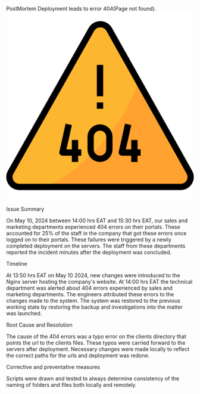 PostMortem
Deployment leads to error 404(Page not found).
![Postmortem image](https://github.com/mwangim4786/alx-system_engineering-devops/blob/master/0x19-postmortem/755014.png?raw=true)

Issue Summary

On May 10, 2024 between 14:00 hrs EAT and 15:30 hrs EAT, our sales and marketing departments experienced 404 errors on their portals. These accounted for 25% of the staff in the company that got these errors once logged on to their portals. These failures were triggered by a newly completed deployment on the servers. The staff from these departments reported the incident minutes after the deployment was concluded.

Timeline

At 13:50 hrs EAT on May 10 2024, new changes were introduced to the Nginx server hosting the company's website. At 14:00 hrs EAT the technical department was alerted about 404 errors experienced by sales and marketing departments.
The engineers attributed these errors to the changes made to the system. The system was restored to the previous working state by restoring the backup and investigations into the matter was launched.

Root Cause and Resolution

The cause of the 404 errors was a typo error on the clients directory that points the url to the clients files. These typos were carried forward to the servers after deployment.
Necessary changes were made locally to reflect the correct paths for the urls and deployment was redone.

Corrective and preventative measures

Scripts were drawn and tested to always determine consistency of the naming of folders and files both locally and remotely. 

